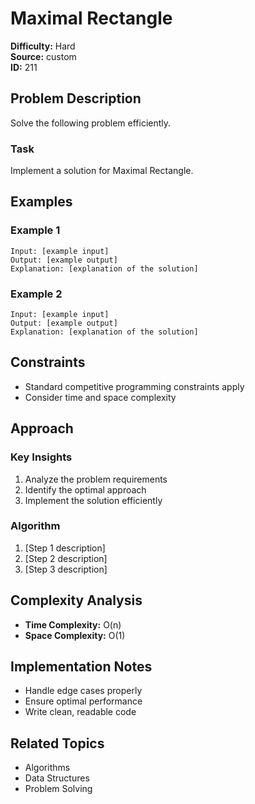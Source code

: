 # Maximal Rectangle

**Difficulty:** Hard  
**Source:** custom  
**ID:** 211

## Problem Description

Solve the following problem efficiently.

### Task

Implement a solution for Maximal Rectangle.

## Examples

### Example 1

```
Input: [example input]
Output: [example output]
Explanation: [explanation of the solution]
```

### Example 2

```
Input: [example input]
Output: [example output]
Explanation: [explanation of the solution]
```

## Constraints

- Standard competitive programming constraints apply
- Consider time and space complexity

## Approach

### Key Insights

1. Analyze the problem requirements
2. Identify the optimal approach
3. Implement the solution efficiently

### Algorithm

1. [Step 1 description]
2. [Step 2 description]
3. [Step 3 description]

## Complexity Analysis

- **Time Complexity:** O(n)
- **Space Complexity:** O(1)

## Implementation Notes

- Handle edge cases properly
- Ensure optimal performance
- Write clean, readable code

## Related Topics

- Algorithms
- Data Structures
- Problem Solving

